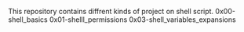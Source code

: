 This repository contains diffrent kinds of project on shell script.
0x00-shell_basics
0x01-shelll_permissions
0x03-shell_variables_expansions
